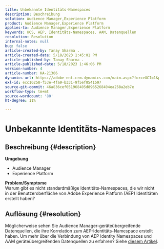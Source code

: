 ```yaml
---
title: Unbekannte Identitäts-Namespaces
description: Beschreibung
solution: Audience Manager,Experience Platform
product: Audience Manager,Experience Platform
applies-to: Audience Manager,Experience Platform
keywords: KCS, AEP, Identitäts-Namespaces, AAM, Datenquellen
resolution: Resolution
internal-notes: null
bug: false
article-created-by: Tanay Sharma .
article-created-date: 5/18/2023 1:45:01 PM
article-published-by: Tanay Sharma .
article-published-date: 5/18/2023 1:46:06 PM
version-number: 4
article-number: KA-21306
dynamics-url: https://adobe-ent.crm.dynamics.com/main.aspx?forceUCI=1&pagetype=entityrecord&etn=knowledgearticle&id=0d534b2f-82f5-ed11-8848-6045bd006268
exl-id: ecc16258-f53e-4fa9-b331-9f5ef0541597
source-git-commit: 46a836cef051968405d8965268404ea258a2eb7e
workflow-type: tm+mt
source-wordcount: '80'
ht-degree: 11%

---
```


# Unbekannte Identitäts-Namespaces

## Beschreibung {#description}

<b>Umgebung</b>
- Audience Manager
- Experience Platform




<b>Problem/Symptome</b>
<br>Warum gibt es nicht standardmäßige Identitäts-Namespaces, die wir nicht in der Benutzeroberfläche von Adobe Experience Platform (AEP) Identitäten erstellt haben?<br>

## Auflösung {#resolution}


Möglicherweise sehen Sie Audience Manager-geräteübergreifende Datenquellen, die ihre Korrelation zum AEP-Identitäts-Namespace erstellt haben. Um mehr über die Verbindung von AEP Identity Namespaces und AAM geräteübergreifenden Datenquellen zu erfahren? Siehe [diesem Artikel](https://experienceleague.adobe.com/docs/experience-cloud-kcs/kbarticles/KA-21305.html?lang=de).
